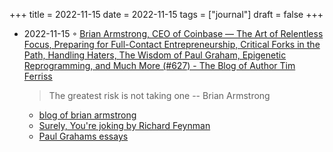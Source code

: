 +++
title = 2022-11-15
date = 2022-11-15
tags = ["journal"]
draft = false
+++

-   2022-11-15 ◦ [Brian Armstrong, CEO of Coinbase — The Art of Relentless Focus, Preparing for Full-Contact Entrepreneurship, Critical Forks in the Path, Handling Haters, The Wisdom of Paul Graham, Epigenetic Reprogramming, and Much More (#627) - The Blog of Author Tim Ferriss](https://tim.blog/2022/10/07/brian-armstrong/)

    > The greatest risk is not taking one -- Brian Armstrong

    -   [blog of brian armstrong](https://medium.com/feed/@barmstrong)
    -   [Surely, You're joking by Richard Feynman](https://www.goodreads.com/book/show/5544.Surely_You_re_Joking_Mr_Feynman_)
    -   [Paul Grahams essays](http://www.paulgraham.com/articles.html)
